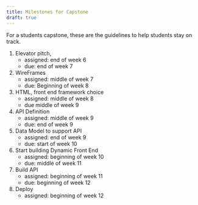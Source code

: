 ```yaml
--- 
title: Milestones for Capstone
draft: true
---
```


For a students capstone, these are the guidelines  to help students stay on track. 

1. Elevator pitch,
    - assigned: end of week 6  
    - due: end of week 7
2. WireFrames
    - assigned: middle of week 7
    - due: Beginning of week 8
3. HTML, front end framework choice
    - assigned: middle of week 8
    - due middle of week 9
4. API Definition
    - assigned: middle of week 9
    - due: end of week 9 
5. Data Model to support API
    - assigned: end of week 9
    - due: start of week 10
6. Start building Dynamic Front End
    - assigned: beginning of week 10
    - due: middle of week 11
7. Build API
    - assigned: beginning of week 11
    - due: beginning of week 12
8. Deploy
    - assigned: beginning of week 12